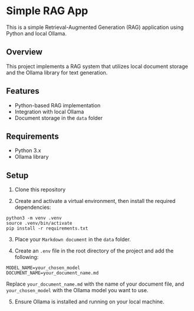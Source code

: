 # Simple RAG App

This is a simple Retrieval-Augmented Generation (RAG) application using Python and local Ollama.

## Overview

This project implements a RAG system that utilizes local document storage and the Ollama library for text generation.

## Features

- Python-based RAG implementation
- Integration with local Ollama
- Document storage in the `data` folder

## Requirements

- Python 3.x
- Ollama library

## Setup

1. Clone this repository

2. Create and activate a virtual environment, then install the required dependencies:

```
python3 -m venv .venv
source .venv/bin/activate
pip install -r requirements.txt
```

3. Place your `Markdown document` in the `data` folder.

4. Create an `.env` file in the root directory of the project and add the following:

```
MODEL_NAME=your_chosen_model
DOCUMENT_NAME=your_document_name.md
```
Replace `your_document_name.md` with the name of your document file, and `your_chosen_model` with the Ollama model you want to use.

5. Ensure Ollama is installed and running on your local machine.





